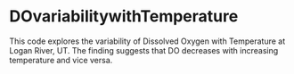 # DOvariabilitywithTemperature
This code explores the variability of Dissolved Oxygen with Temperature at Logan River, UT. The finding suggests that DO decreases with increasing temperature and vice versa.
